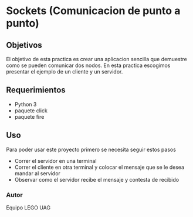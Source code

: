 # Sockets (Comunicacion de punto a punto)

## Objetivos

El objetivo de esta practica es crear una aplicacion sencilla que demuestre como se pueden 
comunicar dos nodos.
En esta practica escogimos presentar el ejemplo de un cliente y un servidor.

## Requerimientos
- Python 3
- paquete click
- paquete fire

## Uso
Para poder usar este proyecto primero se necesita seguir estos pasos
- Correr el servidor en una terminal
- Correr el cliente en otra terminal y colocar el mensaje que se le desea mandar al servidor
- Observar como el servidor recibe el mensaje y contesta de recibido

### Autor 
Equipo LEGO UAG

